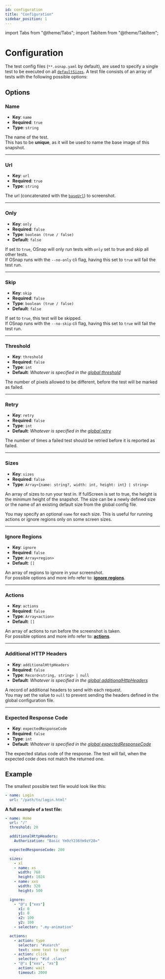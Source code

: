 ```yaml
---
id: configuration
title: "Configuration"
sidebar_position: 1
---
```


import Tabs from "@theme/Tabs";
import TabItem from "@theme/TabItem";

# Configuration

The test config files (`**.osnap.yaml` by default), are used to specify a single test to be executed on all [`defaultSizes`](../Setup/configuration#default-sizes). A test file consists of an array of tests with the following possible options:

## Options

### Name

- **Key**: `name`
- **Required**: `true`
- **Type**: `string`

The name of the test. <br />
This has to be **unique**, as it will be used to name the base image of this snapshot.

---

### Url

- **Key**: `url`
- **Required**: `true`
- **Type**: `string`

The url (concatenated with the [`baseUrl`](../Setup/configuration#base-url)) to screenshot.

---

### Only

- **Key**: `only`
- **Required**: `false`
- **Type**: `boolean (true / false)`
- **Default**: `false`

If set to `true`, OSnap will only run tests with `only` set to true and skip all other tests. <br />
If OSnap runs with the `--no-only` cli flag, having this set to `true` will fail the test run.

---

### Skip

- **Key**: `skip`
- **Required**: `false`
- **Type**: `boolean (true / false)`
- **Default**: `false`

If set to `true`, this test will be skipped. <br />
If OSnap runs with the `--no-skip` cli flag, having this set to `true` will fail the test run.

---

### Threshold

- **Key**: `threshold`
- **Required**: `false`
- **Type**: `int`
- **Default**: _Whatever is specified in the [global threshold](../Setup/configuration#threshold)_

The number of pixels allowed to be different, before the test will be marked as failed.

---

### Retry

- **Key**: `retry`
- **Required**: `false`
- **Type**: `int`
- **Default**: _Whatever is specified in the [global retry](../Setup/configuration#retry)_

The number of times a failed test should be retried before it is reported as failed.

---

### Sizes

- **Key**: `sizes`
- **Required**: `false`
- **Type**: `Array<{name: string?, width: int, height: int} | string>`

An array of sizes to run your test in. If fullScreen is set to true, the height is the minimum height of the snapshot.
The size can be a newly defined size or the name of an existing default size from the global config file.

You may specify an optional `name` for each size. This is useful for running actions or ignore regions only on some screen sizes.

---

### Ignore Regions

- **Key**: `ignore`
- **Required**: `false`
- **Type**: `Array<region>`
- **Default**: `[]`

An array of regions to ignore in your screenshot. <br />
For possible options and more info refer to: **[ignore regions](ignore-regions)**.

---

### Actions

- **Key**: `actions`
- **Required**: `false`
- **Type**: `Array<action>`
- **Default**: `[]`

An array of actions to run before the screenshot is taken. <br />
For possible options and more info refer to: **[actions](actions)**.

---

### Additional HTTP Headers

- **Key**: `additionalHttpHeaders`
- **Required**: `false`
- **Type**: `Record<string, string> | null`
- **Default**: _Whatever is specified in the [global additionalHttpHeaders](../Setup/configuration#additionalHttpHeaders)_

A record of additional headers to send with each request. <br />
You may set the value to `null` to prevent sending the headers defined in the global configuration file.

---

### Expected Response Code

- **Key**: `expectedResponseCode`
- **Required**: `false`
- **Type**: `int`
- **Default**: _Whatever is specified in the [global expectedResponseCode](../Setup/configuration#expectedResponseCode)_

The expected status code of the response. The test will fail, when the expected code does not match the returned one.

## Example

The smallest possible test file would look like this:

<Tabs>
<TabItem value="yaml" label="YAML" default>

```yaml
- name: Login
  url: "/path/to/login.html"
```

</TabItem>
</Tabs>

**A full example of a test file:**

<Tabs>
<TabItem value="yaml" label="YAML" default>

```yaml
- name: Home
  url: "/"
  threshold: 20

  additionalHttpHeaders:
    Authorization: "Basic Ym9zY236Ym9zY28="

  expectedResponseCode: 200

  sizes:
    - xl
    - name: xs
      width: 768
      height: 1024
    - name: xxs
      width: 320
      height: 500

  ignore:
    - "@": ["xxs"]
      x1: 0
      y1: 0
      x2: 100
      y2: 100
    - selector: ".my-animation"

  actions:
    - action: type
      selector: "#search"
      text: some text to type
    - action: click
      selector: "#id .class"
    - "@": ["xxs", "xs"]
      action: wait
      timeout: 2000
```

</TabItem>
</Tabs>
